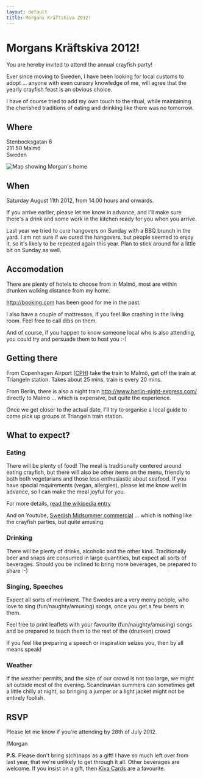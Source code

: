 ```yaml
---
layout: default
title: Morgans Kräftskiva 2012!
---
```


Morgans Kräftskiva 2012!
=========================


You are hereby invited to attend the annual crayfish party!

Ever since moving to Sweden, I have been looking for local customs to adopt ... anyone with even cursory knowledge of me, will agree that the yearly crayfish feast is an obvious choice.

I have of course tried to add my own touch to the ritual, while maintaining the cherished traditions of eating and drinking like there was no tomorrow.

Where
-------------------------

Stenbocksgatan 6<br/>
211 50 Malmö<br/>
Sweden

![Map showing Morgan's home](http://maps.google.com/staticmap?size=400x400&center=55.6014775,13.0126524&zoom=13&markers=55.6014775,13.0126524,&key=AIzaSyCKMYaVCmzeIR1vWS0WLKqwNtoLLUfj_Q8)

When
-------------------------

Saturday August 11th 2012, from 14.00 hours and onwards.

If you arrive earlier, please let me know in advance, and I'll make sure there's a drink and some work in the kitchen ready for you when you arrive.

Last year we tried to cure hangovers on Sunday with a BBQ brunch in the yard. I am not sure if we cured the hangovers, but people seemed to enjoy it, so it's likely to be repeated again this year. Plan to stick around for a little bit on Sunday as well.

Accomodation
-------------------------

There are plenty of hotels to choose from in Malmö, most are within drunken walking distance from my home.

<http://booking.com> has been good for me in the past.

I also have a couple of mattresses, if you feel like crashing in the living room. Feel free to call dibs on them.

And of course, if you happen to know someone local who is also attending, you could try and persuade them to host you :-)

Getting there
-------------------------

From Copenhagen Airport ([CPH](http://cph.dk)) take the train to Malmö, get off the train at Triangeln station. Takes about 25 mins, train is every 20 mins.

From Berlin, there is also a night train <http://www.berlin-night-express.com/> directly to Malmö ... which is expensive, but quite the experience.

Once we get closer to the actual date, I'll try to organise a local guide to come pick up groups at Triangeln train station.

What to expect?
-------------------------

### Eating

There will be plenty of food! The meal is traditionally centered around eating crayfish, but there will also be other items on the menu, friendly to both both vegetarians and those less enthusiastic about seafood. If you have special requirements (vegan, allergies), please let me know well in advance, so I can make the meal joyful for you.

For more details, [read the wikipedia entry](http://en.wikipedia.org/wiki/Crayfish_party)

And on Youtube, [Swedish Midsummer commercial](http://www.youtube.com/watch?v=8I5BGsK5ZAU&feature=fvwrel) ... which is nothing like the crayfish parties, but quite amusing.

### Drinking

There will be plenty of drinks, alcoholic and the other kind. Traditionally beer and snaps are consumed in large quantities, but expect all sorts of beverages. Should you be inclined to bring more beverages, be prepared to share :-)

### Singing, Speeches

Expect all sorts of merriment. The Swedes are a very merry people, who love to sing (fun/naughty/amusing) songs, once you get a few beers in them.

Feel free to print leaflets with your favourite (fun/naughty/amusing) songs and be prepared to teach them to the rest of the (drunken) crowd

If you feel like preparing a speech or inspiration seizes you, then by all means speak!

### Weather

If the weather permits, and the size of our crowd is not too large, we might sit outside most of the evening. Scandinavian summers can sometimes get a little chilly at night, so bringing a jumper or a light jacket might not be entirely foolish.

RSVP
-------------------------

Please let me know if you're attending by 28th of July 2012.

/Morgan

**P.S.** Please don't bring s(ch)naps as a gift! I have so much left over from last year, that we're unlikely to get through it all. Other beverages are welcome. If you insist on a gift, then [Kiva Cards](http://www.kiva.org/gifts/kiva-cards) are a favourite.
